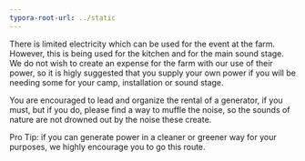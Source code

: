 ```yaml
---
typora-root-url: ../static
---
```


There is limited electricity which can be used for the event at the farm. However, this is being used for the kitchen and for the main sound stage. We do not wish to create an expense for the farm with our use of their power, so it is higly suggested that you supply your own power if you will be needing some for your camp, installation or sound stage.

You are encouraged to lead and organize the rental of a generator, if you must, but if you do, please find a way to muffle the noise, so the sounds of nature are not drowned out by the noise these create.



Pro Tip:  if you can generate power in a cleaner or greener way for your purposes, we highly encourage you to go this route.

